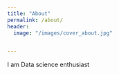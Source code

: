 ```yaml
---
title: "About"
permalink: /about/
header:
  image: "/images/cover_about.jpg"


---
```

I am Data science enthusiast
